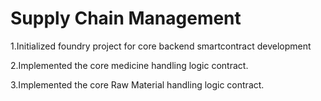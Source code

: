 # Supply Chain Management

1.Initialized foundry project for core backend smartcontract development

2.Implemented the core medicine handling logic contract.


3.Implemented the core Raw Material handling logic contract. 